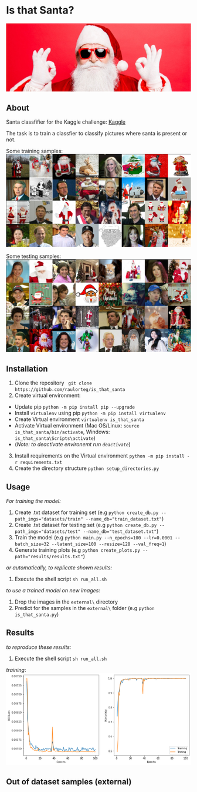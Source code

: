 # Is that Santa?
![dataset](figures/santa.jpg)

## About
Santa classfifier for the Kaggle challenge: [Kaggle](https://www.kaggle.com/deepcontractor/is-that-santa-image-classification)

The task is to train a classfier to classify pictures where santa is present or not.

Some training samples:
![dataset](figures/training_samples.png)

Some testing samples:
![dataset](figures/testing_samples.png)

## Installation
1. Clone the repository ``` git clone https://github.com/raulorteg/is_that_santa```
2. Create virtual environment:
* Update pip ``` python -m pip install pip --upgrade ```
* Install ``` virtualenv ``` using pip ``` python -m pip install virtualenv ```
* Create Virtual environment ``` virtualenv is_that_santa ```
* Activate Virtual environment (Mac OS/Linux: ``` source is_that_santa/bin/activate ```, Windows: ``` is_that_santa\Scripts\activate ```)
* (_Note: to deactivate environemt run ``` deactivate ```_)
3. Install requirements on the Virtual environment ``` python -m pip install -r requirements.txt ```
4. Create the directory structure ``` python setup_directories.py ```

## Usage
_For training the model:_
1.  Create .txt dataset for training set (e.g ```python create_db.py --path_imgs="datasets/train" --name_db="train_dataset.txt"```)
2.  Create .txt dataset for testing set (e.g ```python create_db.py --path_imgs="datasets/test" --name_db="test_dataset.txt"```)
3. Train the model (e.g ```python main.py --n_epochs=100 --lr=0.0001 --batch_size=32 --latent_size=100 --resize=128 --val_freq=1```)
4. Generate training plots (e.g ```python create_plots.py --path="results/results.txt"```)

_or automatically, to replicate shown results:_
1. Execute the shell script ```sh run_all.sh```

_to use a trained model on new images:_
1. Drop the images in the ```external\``` directory
2. Predict for the samples in the ```external\``` folder (e.g ```python is_that_santa.py```)

## Results
_to reproduce these results:_
1. Execute the shell script ```sh run_all.sh```

_training_:
![results](results/training_plots.png)

## Out of dataset samples (external)
